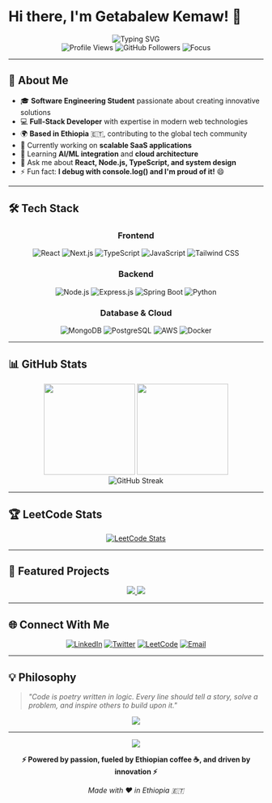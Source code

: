 # Hi there, I'm Getabalew Kemaw! 👋

<div align="center">
  <img src="https://readme-typing-svg.herokuapp.com?font=Fira+Code&size=28&duration=3000&pause=1000&color=58A6FF&center=true&vCenter=true&width=600&lines=Full-Stack+Developer;Software+Engineering+Student;From+Ethiopia+%F0%9F%87%AA%F0%9F%87%B9;Building+Scalable+Web+Apps;Open+Source+Enthusiast" alt="Typing SVG" />
</div>

<div align="center">
  <img src="https://komarev.com/ghpvc/?username=getabalewkemaw&label=Profile%20Views&color=0e75b6&style=flat" alt="Profile Views" />
  <img src="https://img.shields.io/github/followers/getabalewkemaw?label=Followers&style=flat&color=blue" alt="GitHub Followers" />
  <img src="https://img.shields.io/badge/Focus-Full%20Stack%20Development-brightgreen" alt="Focus" />
</div>

---

## 🚀 About Me

- 🎓 **Software Engineering Student** passionate about creating innovative solutions
- 💻 **Full-Stack Developer** with expertise in modern web technologies
- 🌍 **Based in Ethiopia** 🇪🇹, contributing to the global tech community
- 🔭 Currently working on **scalable SaaS applications**
- 🌱 Learning **AI/ML integration** and **cloud architecture**
- 💬 Ask me about **React, Node.js, TypeScript, and system design**
- ⚡ Fun fact: **I debug with console.log() and I'm proud of it!** 😄

---

## 🛠️ Tech Stack

<div align="center">

### Frontend
![React](https://img.shields.io/badge/React-20232A?style=for-the-badge&logo=react&logoColor=61DAFB)
![Next.js](https://img.shields.io/badge/Next.js-000000?style=for-the-badge&logo=next.js&logoColor=white)
![TypeScript](https://img.shields.io/badge/TypeScript-007ACC?style=for-the-badge&logo=typescript&logoColor=white)
![JavaScript](https://img.shields.io/badge/JavaScript-F7DF1E?style=for-the-badge&logo=javascript&logoColor=black)
![Tailwind CSS](https://img.shields.io/badge/Tailwind_CSS-38B2AC?style=for-the-badge&logo=tailwind-css&logoColor=white)

### Backend
![Node.js](https://img.shields.io/badge/Node.js-43853D?style=for-the-badge&logo=node.js&logoColor=white)
![Express.js](https://img.shields.io/badge/Express.js-404D59?style=for-the-badge&logo=express&logoColor=white)
![Spring Boot](https://img.shields.io/badge/Spring_Boot-6DB33F?style=for-the-badge&logo=spring-boot&logoColor=white)
![Python](https://img.shields.io/badge/Python-3776AB?style=for-the-badge&logo=python&logoColor=white)

### Database & Cloud
![MongoDB](https://img.shields.io/badge/MongoDB-4EA94B?style=for-the-badge&logo=mongodb&logoColor=white)
![PostgreSQL](https://img.shields.io/badge/PostgreSQL-316192?style=for-the-badge&logo=postgresql&logoColor=white)
![AWS](https://img.shields.io/badge/AWS-232F3E?style=for-the-badge&logo=amazon-aws&logoColor=white)
![Docker](https://img.shields.io/badge/Docker-2496ED?style=for-the-badge&logo=docker&logoColor=white)

</div>

---

## 📊 GitHub Stats

<div align="center">
  <img height="180em" src="https://github-readme-stats.vercel.app/api?username=getabalewkemaw&show_icons=true&theme=tokyonight&include_all_commits=true&count_private=true"/>
  <img height="180em" src="https://github-readme-stats.vercel.app/api/top-langs/?username=getabalewkemaw&layout=compact&theme=tokyonight"/>
</div>

<div align="center">
  <img src="https://github-readme-streak-stats.herokuapp.com/?user=getabalewkemaw&theme=tokyonight" alt="GitHub Streak"/>
</div>

---

## 🏆 LeetCode Stats

<div align="center">

<!--START_SECTION:leetcode-->
<!--END_SECTION:leetcode-->

[![LeetCode Stats](https://leetcode.card.workers.dev/getabalewKemaw?theme=dark&font=baloo&extension=null)](https://leetcode.com/getabalewKemaw/)

</div>

---

## 🎯 Featured Projects

<div align="center">
  <a href="https://github.com/getabalewkemaw/Customer-Ai-Assistant">
    <img src="https://github-readme-stats.vercel.app/api/pin/?username=getabalewkemaw&repo=Customer-Ai-Assistant&theme=tokyonight" />
  </a>
  <a href="https://github.com/getabalewkemaw/SkillshareHub-">
    <img src="https://github-readme-stats.vercel.app/api/pin/?username=getabalewkemaw&repo=SkillshareHub-&theme=tokyonight" />
  </a>
</div>

---

## 🌐 Connect With Me

<div align="center">
  
[![LinkedIn](https://img.shields.io/badge/LinkedIn-0077B5?style=for-the-badge&logo=linkedin&logoColor=white)](https://linkedin.com/in/getabalew-kemaw)
[![Twitter](https://img.shields.io/badge/Twitter-1DA1F2?style=for-the-badge&logo=twitter&logoColor=white)](https://twitter.com/getabalewkemaw)
[![LeetCode](https://img.shields.io/badge/LeetCode-FFA116?style=for-the-badge&logo=leetcode&logoColor=black)](https://leetcode.com/getabalewKemaw)
[![Email](https://img.shields.io/badge/Email-D14836?style=for-the-badge&logo=gmail&logoColor=white)](mailto:getabalewkemaw9@gmail.com)

</div>

---

## 💡 Philosophy

> *"Code is poetry written in logic. Every line should tell a story, solve a problem, and inspire others to build upon it."*

<div align="center">
  <img src="https://github-readme-activity-graph.vercel.app/graph?username=getabalewkemaw&theme=tokyo-night&hide_border=true" />
</div>

---

<div align="center">
  <img src="https://capsule-render.vercel.app/api?type=waving&color=gradient&height=100&section=footer" />
  
  **⚡ Powered by passion, fueled by Ethiopian coffee ☕, and driven by innovation ⚡**
  
  *Made with ❤️ in Ethiopia 🇪🇹*
</div>
